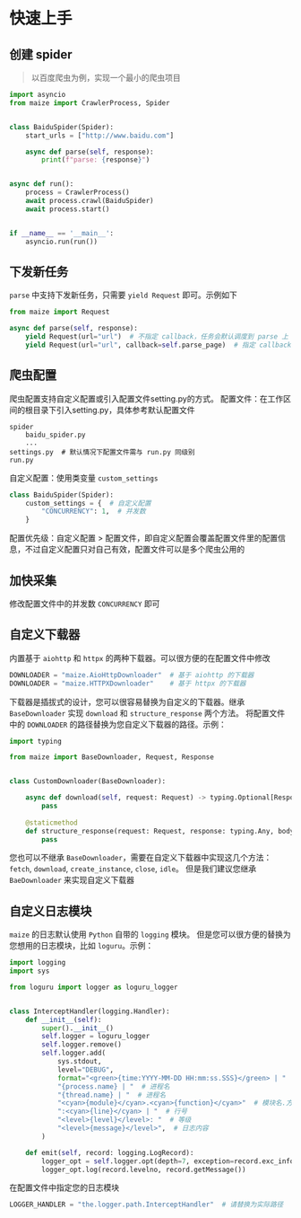 # 快速上手

## 创建 spider

> 以百度爬虫为例，实现一个最小的爬虫项目

```python
import asyncio
from maize import CrawlerProcess, Spider


class BaiduSpider(Spider):
    start_urls = ["http://www.baidu.com"]

    async def parse(self, response):
        print(f"parse: {response}")


async def run():
    process = CrawlerProcess()
    await process.crawl(BaiduSpider)
    await process.start()


if __name__ == '__main__':
    asyncio.run(run())
```


## 下发新任务

`parse` 中支持下发新任务，只需要 `yield Request` 即可。示例如下

```python
from maize import Request

async def parse(self, response):
    yield Request(url="url")  # 不指定 callback，任务会默认调度到 parse 上
    yield Request(url="url", callback=self.parse_page)  # 指定 callback，任务由 callback 指定的函数解析。注意，需要异步函数
```


## 爬虫配置

爬虫配置支持自定义配置或引入配置文件setting.py的方式。
配置文件：在工作区间的根目录下引入setting.py，具体参考默认配置文件

```text
spider
    baidu_spider.py
    ...
settings.py  # 默认情况下配置文件需与 run.py 同级别
run.py
```

自定义配置：使用类变量 `custom_settings`

```python
class BaiduSpider(Spider):
    custom_settings = {  # 自定义配置
        "CONCURRENCY": 1,  # 并发数
    }
```

配置优先级：自定义配置 > 配置文件，即自定义配置会覆盖配置文件里的配置信息，不过自定义配置只对自己有效，配置文件可以是多个爬虫公用的


## 加快采集

修改配置文件中的并发数 `CONCURRENCY` 即可


## 自定义下载器

内置基于 `aiohttp` 和 `httpx` 的两种下载器。可以很方便的在配置文件中修改

```python
DOWNLOADER = "maize.AioHttpDownloader"  # 基于 aiohttp 的下载器
DOWNLOADER = "maize.HTTPXDownloader"    # 基于 httpx 的下载器
```

下载器是插拔式的设计，您可以很容易替换为自定义的下载器。继承 `BaseDownloader` 实现 `download` 和 `structure_response` 两个方法。
将配置文件中的 `DOWNLOADER` 的路径替换为您自定义下载器的路径。示例：

```python
import typing

from maize import BaseDownloader, Request, Response


class CustomDownloader(BaseDownloader):

    async def download(self, request: Request) -> typing.Optional[Response]:
        pass
    
    @staticmethod
    def structure_response(request: Request, response: typing.Any, body: bytes) -> Response:
        pass
```

您也可以不继承 `BaseDownloader`，需要在自定义下载器中实现这几个方法：`fetch`, `download`, `create_instance`, `close`, `idle`。
但是我们建议您继承 `BaeDownloader` 来实现自定义下载器


## 自定义日志模块

`maize` 的日志默认使用 `Python` 自带的 `logging` 模块。
但是您可以很方便的替换为您想用的日志模块，比如 `loguru`。示例：

```python
import logging
import sys

from loguru import logger as loguru_logger


class InterceptHandler(logging.Handler):
    def __init__(self):
        super().__init__()
        self.logger = loguru_logger
        self.logger.remove()
        self.logger.add(
            sys.stdout,
            level="DEBUG",
            format="<green>{time:YYYY-MM-DD HH:mm:ss.SSS}</green> | "  # 颜色>时间
            "{process.name} | "  # 进程名
            "{thread.name} | "  # 进程名
            "<cyan>{module}</cyan>.<cyan>{function}</cyan>"  # 模块名.方法名
            ":<cyan>{line}</cyan> | "  # 行号
            "<level>{level}</level>: "  # 等级
            "<level>{message}</level>",  # 日志内容
        )

    def emit(self, record: logging.LogRecord):
        logger_opt = self.logger.opt(depth=7, exception=record.exc_info)
        logger_opt.log(record.levelno, record.getMessage())
```

在配置文件中指定您的日志模块

```python
LOGGER_HANDLER = "the.logger.path.InterceptHandler"  # 请替换为实际路径
```
